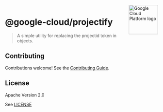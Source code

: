 <img src="https://avatars2.githubusercontent.com/u/2810941?v=3&s=96" alt="Google Cloud Platform logo" title="Google Cloud Platform" align="right" height="96" width="96"/>

# @google-cloud/projectify
> A simple utility for replacing the projectid token in objects.

## Contributing

Contributions welcome! See the [Contributing Guide](https://github.com/googlecloudplatform/google-cloud-node/blob/master/CONTRIBUTING.md).

## License

Apache Version 2.0

See [LICENSE](https://github.com/googlecloudplatform/google-cloud-node/blob/master/LICENSE)

